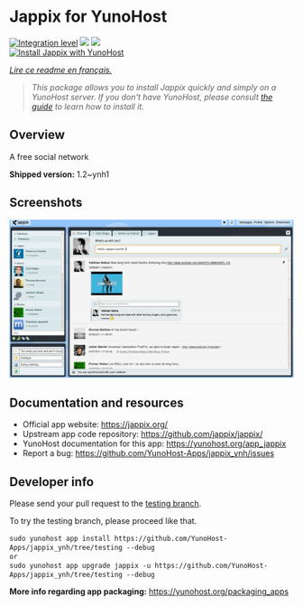 <!--
N.B.: This README was automatically generated by https://github.com/YunoHost/apps/tree/master/tools/README-generator
It shall NOT be edited by hand.
-->

# Jappix for YunoHost

[![Integration level](https://dash.yunohost.org/integration/jappix.svg)](https://dash.yunohost.org/appci/app/jappix) ![](https://ci-apps.yunohost.org/ci/badges/jappix.status.svg) ![](https://ci-apps.yunohost.org/ci/badges/jappix.maintain.svg)  
[![Install Jappix with YunoHost](https://install-app.yunohost.org/install-with-yunohost.svg)](https://install-app.yunohost.org/?app=jappix)

*[Lire ce readme en français.](./README_fr.md)*

> *This package allows you to install Jappix quickly and simply on a YunoHost server.
If you don't have YunoHost, please consult [the guide](https://yunohost.org/#/install) to learn how to install it.*

## Overview

A free social network

**Shipped version:** 1.2~ynh1



## Screenshots

![](./doc/screenshots/jappix-social.png)

## Documentation and resources

* Official app website: https://jappix.org/
* Upstream app code repository: https://github.com/jappix/jappix/
* YunoHost documentation for this app: https://yunohost.org/app_jappix
* Report a bug: https://github.com/YunoHost-Apps/jappix_ynh/issues

## Developer info

Please send your pull request to the [testing branch](https://github.com/YunoHost-Apps/jappix_ynh/tree/testing).

To try the testing branch, please proceed like that.
```
sudo yunohost app install https://github.com/YunoHost-Apps/jappix_ynh/tree/testing --debug
or
sudo yunohost app upgrade jappix -u https://github.com/YunoHost-Apps/jappix_ynh/tree/testing --debug
```

**More info regarding app packaging:** https://yunohost.org/packaging_apps